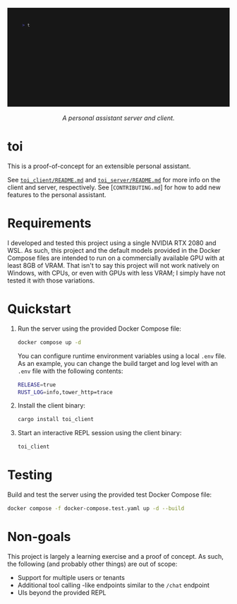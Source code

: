 ![Demo][0]

<div align="center">
    <i>A personal assistant server and client.</i>
</div>

# toi

This is a proof-of-concept for an extensible personal assistant.

See [`toi_client/README.md`][1] and [`toi_server/README.md`][2] for more info
on the client and server, respectively. See [`CONTRIBUTING.md`] for how to add
new features to the personal assistant.

# Requirements

I developed and tested this project using a single NVIDIA RTX 2080 and WSL. 
As such, this project and the default models provided in the Docker Compose
files are intended to run on a commercially available GPU with at least 8GB
of VRAM. That isn't to say this project will not work natively on Windows,
with CPUs, or even with GPUs with less VRAM; I simply have not tested it with 
those variations.

# Quickstart

1. Run the server using the provided Docker Compose file:

   ```bash
   docker compose up -d
   ```

   You can configure runtime environment variables using a local `.env` file.
   As an example, you can change the build target and log level with an `.env`
   file with the following contents:


   ```bash
   RELEASE=true
   RUST_LOG=info,tower_http=trace
   ```

2. Install the client binary:

   ```bash
   cargo install toi_client
   ```

3. Start an interactive REPL session using the client binary:

   ```bash
   toi_client
   ```

# Testing

Build and test the server using the provided test Docker Compose file:

```bash
docker compose -f docker-compose.test.yaml up -d --build
```

# Non-goals

This project is largely a learning exercise and a proof of concept. As such,
the following (and probably other things) are out of scope:

- Support for multiple users or tenants
- Additional tool calling -like endpoints similar to the `/chat` endpoint
- UIs beyond the provided REPL

[0]: assets/demo.gif?raw=true
[1]: https://github.com/theOGognf/toi/tree/main/toi_client
[2]: https://github.com/theOGognf/toi/tree/main/toi_server
